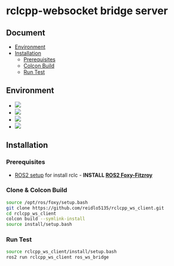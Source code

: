 # rclcpp-websocket bridge server

## Document
  - [Environment](#environment)
  - [Installation](#installation)
    - [Prerequisites](#prerequisites)
    - [Colcon Build](#clone--colcon-build)
    - [Run Test](#run-test)

## Environment
* <img src="https://img.shields.io/badge/cpp-magenta?style=for-the-badge&logo=cplusplus&logoColor=white">
* <img src="https://img.shields.io/badge/cmake-064F8C?style=for-the-badge&logo=cmake&logoColor=white">
* <img src="https://img.shields.io/badge/ROS2-22314E?style=for-the-badge&logo=ros&logoColor=white">
* <img src="https://img.shields.io/badge/ubuntu-E95420?style=for-the-badge&logo=ubuntu&logoColor=white">

## Installation

### Prerequisites
- [ROS2 setup](https://index.ros.org/doc/ros2/Installation/) for install rclc -
  **INSTALL [ROS2 Foxy-Fitzroy](https://docs.ros.org/en/foxy/Installation/Ubuntu-Install-Debians.html)**

### Clone & Colcon Build
```bash
source /opt/ros/foxy/setup.bash
git clone https://github.com/reidlo5135/rclcpp_ws_client.git
cd rclcpp_ws_client
colcon build --symlink-install
source install/setup.bash
```

### Run Test
```bash
source rclcpp_ws_client/install/setup.bash
ros2 run rclcpp_ws_client ros_ws_bridge
```

